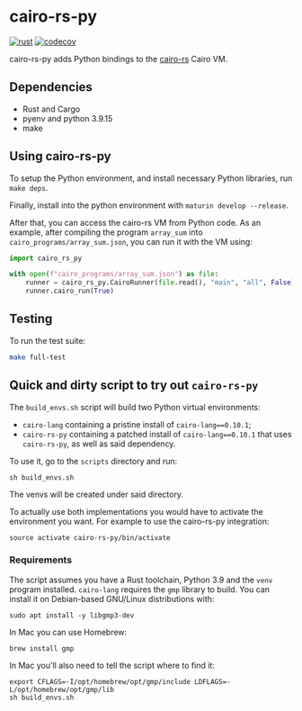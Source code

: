 # cairo-rs-py
[![rust](https://github.com/lambdaclass/cairo-rs-py/actions/workflows/rust.yml/badge.svg)](https://github.com/lambdaclass/cairo-rs/actions/workflows/rust.yml) [![codecov](https://codecov.io/gh/lambdaclass/cairo-rs-py/branch/main/graph/badge.svg)](https://codecov.io/gh/lambdaclass/cairo-rs-py)

cairo-rs-py adds Python bindings to the [cairo-rs](https://github.com/lambdaclass/cairo-rs) Cairo VM.

## Dependencies
- Rust and Cargo
- pyenv and python 3.9.15
- make

## Using cairo-rs-py
To setup the Python environment, and install necessary Python libraries, run `make deps`.

Finally, install into the python environment with `maturin develop --release`.

After that, you can access the cairo-rs VM from Python code. As an example, after compiling the program `array_sum` into `cairo_programs/array_sum.json`, you can run it with the VM using:

```python
import cairo_rs_py

with open(f"cairo_programs/array_sum.json") as file:
    runner = cairo_rs_py.CairoRunner(file.read(), "main", "all", False)
    runner.cairo_run(True)
```

## Testing
To run the test suite:
```bash
make full-test
```

## Quick and dirty script to try out `cairo-rs-py`

The `build_envs.sh` script will build two Python virtual environments:
- `cairo-lang` containing a pristine install of `cairo-lang==0.10.1`;
- `cairo-rs-py` containing a patched install of `cairo-lang==0.10.1` that uses `cairo-rs-py`, as well as said dependency.

To use it, go to the `scripts` directory and run:
```shell
sh build_envs.sh
```

The venvs will be created under said directory.

To actually use both implementations you would have to activate the environment you want. For example to use the cairo-rs-py integration:

```shell
source activate cairo-rs-py/bin/activate
```

### Requirements

The script assumes you have a Rust toolchain, Python 3.9 and the `venv` program installed.
`cairo-lang` requires the `gmp` library to build.
You can install it on Debian-based GNU/Linux distributions with:
```shell
sudo apt install -y libgmp3-dev
```

In Mac you can use Homebrew:
```shell
brew install gmp
```

In Mac you'll also need to tell the script where to find it:
```shell
export CFLAGS=-I/opt/homebrew/opt/gmp/include LDFLAGS=-L/opt/homebrew/opt/gmp/lib
sh build_envs.sh
```
